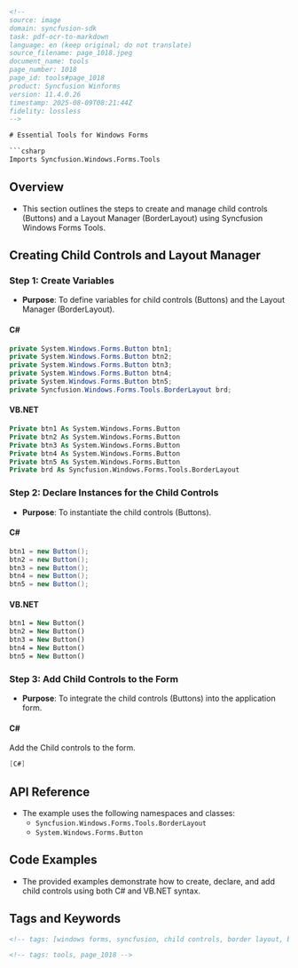 ```html
<!-- 
source: image
domain: syncfusion-sdk
task: pdf-ocr-to-markdown
language: en (keep original; do not translate)
source_filename: page_1018.jpeg
document_name: tools
page_number: 1018
page_id: tools#page_1018
product: Syncfusion Winforms
version: 11.4.0.26
timestamp: 2025-08-09T08:21:44Z
fidelity: lossless
-->

# Essential Tools for Windows Forms

```csharp
Imports Syncfusion.Windows.Forms.Tools
```

## Overview
- This section outlines the steps to create and manage child controls (Buttons) and a Layout Manager (BorderLayout) using Syncfusion Windows Forms Tools.

## Creating Child Controls and Layout Manager
### Step 1: Create Variables
- **Purpose**: To define variables for child controls (Buttons) and the Layout Manager (BorderLayout).

#### C#
```csharp
private System.Windows.Forms.Button btn1;
private System.Windows.Forms.Button btn2;
private System.Windows.Forms.Button btn3;
private System.Windows.Forms.Button btn4;
private System.Windows.Forms.Button btn5;
private Syncfusion.Windows.Forms.Tools.BorderLayout brd;
```

#### VB.NET
```vb
Private btn1 As System.Windows.Forms.Button
Private btn2 As System.Windows.Forms.Button
Private btn3 As System.Windows.Forms.Button
Private btn4 As System.Windows.Forms.Button
Private btn5 As System.Windows.Forms.Button
Private brd As Syncfusion.Windows.Forms.Tools.BorderLayout
```

### Step 2: Declare Instances for the Child Controls
- **Purpose**: To instantiate the child controls (Buttons).

#### C#
```csharp
btn1 = new Button();
btn2 = new Button();
btn3 = new Button();
btn4 = new Button();
btn5 = new Button();
```

#### VB.NET
```vb
btn1 = New Button()
btn2 = New Button()
btn3 = New Button()
btn4 = New Button()
btn5 = New Button()
```

### Step 3: Add Child Controls to the Form
- **Purpose**: To integrate the child controls (Buttons) into the application form.

#### C#
Add the Child controls to the form.
```csharp
[C#]
```

## API Reference
- The example uses the following namespaces and classes:
  - `Syncfusion.Windows.Forms.Tools.BorderLayout`
  - `System.Windows.Forms.Button`

## Code Examples
- The provided examples demonstrate how to create, declare, and add child controls using both C# and VB.NET syntax.

## Tags and Keywords
```html
<!-- tags: [windows forms, syncfusion, child controls, border layout, buttons] keywords: [layout manager, essential tools, windows forms tools] -->
```
```html
<!-- tags: tools, page_1018 -->
```
